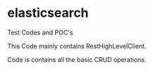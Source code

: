 # elasticsearch
Test Codes and POC's


This Code mainly contains RestHighLevelClient. 

Code is contains all the basic CRUD operations.
